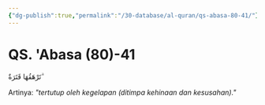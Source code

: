 ```yaml
---
{"dg-publish":true,"permalink":"/30-database/al-quran/qs-abasa-80-41/"}
---
```



# QS. 'Abasa (80)-41
تَرْهَقُهَا قَتَرَةٌ ۗ

Artinya: *"tertutup oleh kegelapan (ditimpa kehinaan dan kesusahan)."*
